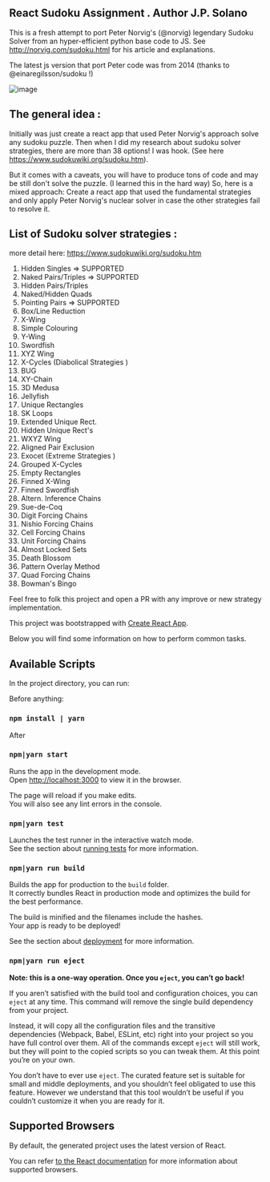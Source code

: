 ## React Sudoku Assignment . Author J.P. Solano

This is a fresh attempt to port Peter Norvig's (@norvig) legendary Sudoku Solver from an hyper-efficient python base code
to JS. See http://norvig.com/sudoku.html for his article and explanations.

The latest js version that port Peter code was from 2014 (thanks to @einaregilsson/sudoku !)

![image](https://github.com/jsolano/react-sudoku-solver/blob/master/src/assets/preview.png)

## The general idea :

Initially was just create a react app that used Peter Norvig's approach solve any sudoku puzzle. Then when I did my research about
sudoku solver strategies, there are more than 38 options! I was hook. (See here https://www.sudokuwiki.org/sudoku.htm).

But it comes with a caveats, you will have to produce tons of code and may be still don't solve the puzzle. (I learned this in the hard way) So, here is a mixed approach: Create a react app that used the fundamental strategies and only apply Peter
Norvig's nuclear solver in case the other strategies fail to resolve it.

## List of Sudoku solver strategies :

more detail here: https://www.sudokuwiki.org/sudoku.htm

1. Hidden Singles => SUPPORTED
2. Naked Pairs/Triples => SUPPORTED
3. Hidden Pairs/Triples
4. Naked/Hidden Quads
5. Pointing Pairs => SUPPORTED
6. Box/Line Reduction
7. X-Wing
8. Simple Colouring
9. Y-Wing
10. Swordfish
11. XYZ Wing
12. X-Cycles (Diabolical Strategies )
13. BUG
14. XY-Chain
15. 3D Medusa
16. Jellyfish
17. Unique Rectangles
18. SK Loops
19. Extended Unique Rect.
20. Hidden Unique Rect's
21. WXYZ Wing
22. Aligned Pair Exclusion
23. Exocet (Extreme Strategies )
24. Grouped X-Cycles
25. Empty Rectangles
26. Finned X-Wing
27. Finned Swordfish
28. Altern. Inference Chains
29. Sue-de-Coq
30. Digit Forcing Chains
31. Nishio Forcing Chains
32. Cell Forcing Chains
33. Unit Forcing Chains
34. Almost Locked Sets
35. Death Blossom
36. Pattern Overlay Method
37. Quad Forcing Chains
38. Bowman's Bingo

Feel free to folk this project and open a PR with any improve or new strategy implementation.

This project was bootstrapped with [Create React App](https://github.com/facebookincubator/create-react-app).

Below you will find some information on how to perform common tasks.<br>

## Available Scripts

In the project directory, you can run:

Before anything:

### `npm install | yarn`

After

### `npm|yarn start`

Runs the app in the development mode.<br>
Open [http://localhost:3000](http://localhost:3000) to view it in the browser.

The page will reload if you make edits.<br>
You will also see any lint errors in the console.

### `npm|yarn test`

Launches the test runner in the interactive watch mode.<br>
See the section about [running tests](#running-tests) for more information.

### `npm|yarn run build`

Builds the app for production to the `build` folder.<br>
It correctly bundles React in production mode and optimizes the build for the best performance.

The build is minified and the filenames include the hashes.<br>
Your app is ready to be deployed!

See the section about [deployment](#deployment) for more information.

### `npm|yarn run eject`

**Note: this is a one-way operation. Once you `eject`, you can’t go back!**

If you aren’t satisfied with the build tool and configuration choices, you can `eject` at any time. This command will remove the single build dependency from your project.

Instead, it will copy all the configuration files and the transitive dependencies (Webpack, Babel, ESLint, etc) right into your project so you have full control over them. All of the commands except `eject` will still work, but they will point to the copied scripts so you can tweak them. At this point you’re on your own.

You don’t have to ever use `eject`. The curated feature set is suitable for small and middle deployments, and you shouldn’t feel obligated to use this feature. However we understand that this tool wouldn’t be useful if you couldn’t customize it when you are ready for it.

## Supported Browsers

By default, the generated project uses the latest version of React.

You can refer [to the React documentation](https://reactjs.org/docs/react-dom.html#browser-support) for more information about supported browsers.
